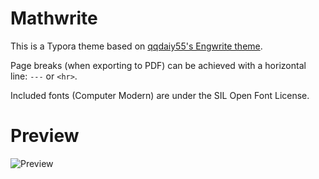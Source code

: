 # Mathwrite

This is a Typora theme based on [qqdaiy55's Engwrite theme](https://github.com/qqdaiyu55/engwrite-theme).

Page breaks (when exporting to PDF) can be achieved with a horizontal line: `---` or `<hr>`.

Included fonts (Computer Modern) are under the SIL Open Font License.

# Preview

![Preview](https://i.imgur.com/Xv23hWh.png)